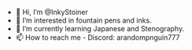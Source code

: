- 👋 Hi, I’m @InkyStoiner
- 👀 I’m interested in fountain pens and inks. 
- 🌱 I’m currently learning Japanese and Stenography.
- 📫 How to reach me - Discord: arandompnguin777
